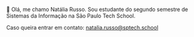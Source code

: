 👋 Olá, me chamo Natália Russo. Sou estudante do segundo semestre de Sistemas da Informação na São Paulo Tech School.

Caso queira entrar em contato: natalia.russo@sptech.school


<!---
russo-natalia/russo-natalia is a ✨ special ✨ repository because its `README.md` (this file) appears on your GitHub profile.
You can click the Preview link to take a look at your changes.
--->
